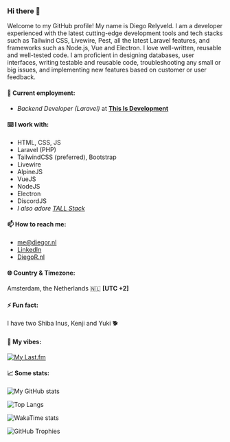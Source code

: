 ### Hi there 👋
Welcome to my GitHub profile! My name is Diego Relyveld. I am a developer experienced with the latest cutting-edge development tools and tech stacks such as Tailwind CSS, Livewire, Pest, all the latest Laravel features, and frameworks such as Node.js, Vue and Electron. I love well-written, reusable and well-tested code. I am proficient in designing databases, user interfaces, writing testable and reusable code, troubleshooting any small or big issues, and implementing new features based on customer or user feedback.

#### 💼 Current employment:
- *Backend Developer (Laravel)* at [**This Is Development**](https://thisisdevelopment.nl)

#### ⌨️ I work with:
- HTML, CSS, JS
- Laravel (PHP)
- TailwindCSS (preferred), Bootstrap
- Livewire
- AlpineJS
- VueJS
- NodeJS
- Electron
- DiscordJS
- *I also adore [TALL Stack](https://tallstack.dev/)*

#### 📫 How to reach me:
- [me@diegor.nl](mailto:me@diegor.nl)
- [LinkedIn](https://www.linkedin.com/in/diego-relyveld)
- [DiegoR.nl](https://diegor.nl)

#### 🌐 Country & Timezone:
Amsterdam, the Netherlands 🇳🇱 **[UTC +2]**

#### ⚡ Fun fact:
I have two Shiba Inus, Kenji and Yuki 🐕

#### 🎵 My vibes:
[![My Last.fm](https://lastfm-recently-played.vercel.app/api?user=iDiegoNL)](https://www.last.fm/user/iDiegoNL)

#### 📈 Some stats:

![My GitHub stats](https://github-readme-stats.vercel.app/api?username=iDiegoNL&count_private=true)

![Top Langs](https://github-readme-stats.vercel.app/api/top-langs/?username=iDiegoNL&layout=compact)

![WakaTime stats](https://github-readme-stats.vercel.app/api/wakatime?username=iDiego)

![GitHub Trophies](https://github-profile-trophy.vercel.app/?username=iDiegoNL)
